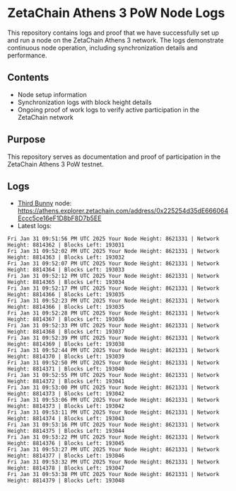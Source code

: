 # ZetaChain Athens 3 PoW Node Logs
This repository contains logs and proof that we have successfully set up and run a node on the ZetaChain Athens 3 network. The logs demonstrate continuous node operation, including synchronization details and performance.

## Contents
- Node setup information
- Synchronization logs with block height details
- Ongoing proof of work logs to verify active participation in the ZetaChain network

## Purpose
This repository serves as documentation and proof of participation in the ZetaChain Athens 3 PoW testnet.

## Logs

- [Third Bunny](https://thirdbunny.xyz/) node: https://athens.explorer.zetachain.com/address/0x225254d35dE666064Eccc5ce16eF1D8bF8D7b5EE
- Latest logs:
```
Fri Jan 31 09:51:56 PM UTC 2025 Your Node Height: 8621331 | Network Height: 8814362 | Blocks Left: 193031
Fri Jan 31 09:52:02 PM UTC 2025 Your Node Height: 8621331 | Network Height: 8814363 | Blocks Left: 193032
Fri Jan 31 09:52:07 PM UTC 2025 Your Node Height: 8621331 | Network Height: 8814364 | Blocks Left: 193033
Fri Jan 31 09:52:12 PM UTC 2025 Your Node Height: 8621331 | Network Height: 8814365 | Blocks Left: 193034
Fri Jan 31 09:52:17 PM UTC 2025 Your Node Height: 8621331 | Network Height: 8814366 | Blocks Left: 193035
Fri Jan 31 09:52:23 PM UTC 2025 Your Node Height: 8621331 | Network Height: 8814366 | Blocks Left: 193035
Fri Jan 31 09:52:28 PM UTC 2025 Your Node Height: 8621331 | Network Height: 8814367 | Blocks Left: 193036
Fri Jan 31 09:52:33 PM UTC 2025 Your Node Height: 8621331 | Network Height: 8814368 | Blocks Left: 193037
Fri Jan 31 09:52:39 PM UTC 2025 Your Node Height: 8621331 | Network Height: 8814369 | Blocks Left: 193038
Fri Jan 31 09:52:44 PM UTC 2025 Your Node Height: 8621331 | Network Height: 8814370 | Blocks Left: 193039
Fri Jan 31 09:52:50 PM UTC 2025 Your Node Height: 8621331 | Network Height: 8814371 | Blocks Left: 193040
Fri Jan 31 09:52:55 PM UTC 2025 Your Node Height: 8621331 | Network Height: 8814372 | Blocks Left: 193041
Fri Jan 31 09:53:00 PM UTC 2025 Your Node Height: 8621331 | Network Height: 8814373 | Blocks Left: 193042
Fri Jan 31 09:53:06 PM UTC 2025 Your Node Height: 8621331 | Network Height: 8814373 | Blocks Left: 193042
Fri Jan 31 09:53:11 PM UTC 2025 Your Node Height: 8621331 | Network Height: 8814374 | Blocks Left: 193043
Fri Jan 31 09:53:16 PM UTC 2025 Your Node Height: 8621331 | Network Height: 8814375 | Blocks Left: 193044
Fri Jan 31 09:53:22 PM UTC 2025 Your Node Height: 8621331 | Network Height: 8814376 | Blocks Left: 193045
Fri Jan 31 09:53:27 PM UTC 2025 Your Node Height: 8621331 | Network Height: 8814377 | Blocks Left: 193046
Fri Jan 31 09:53:32 PM UTC 2025 Your Node Height: 8621331 | Network Height: 8814378 | Blocks Left: 193047
Fri Jan 31 09:53:38 PM UTC 2025 Your Node Height: 8621331 | Network Height: 8814379 | Blocks Left: 193048
```
